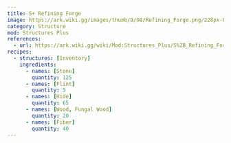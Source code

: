 ```yaml
---
title: S+ Refining Forge
image: https://ark.wiki.gg/images/thumb/9/98/Refining_Forge.png/228px-Refining_Forge.png
category: Structure
mod: Structures Plus
references:
  - url: https://ark.wiki.gg/wiki/Mod:Structures_Plus/S%2B_Refining_Forge
recipes: 
  - structures: [Inventory]
    ingredients: 
      - names: [Stone]
        quantity: 125
      - names: [Flint]
        quantity: 5
      - names: [Hide]
        quantity: 65
      - names: [Wood, Fungal Wood]
        quantity: 20
      - names: [Fiber]
        quantity: 40
---
```

